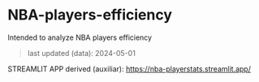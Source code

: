 # NBA-players-efficiency
Intended to analyze NBA players efficiency

> last updated (data): 2024-05-01

STREAMLIT APP derived (auxiliar): https://nba-playerstats.streamlit.app/

